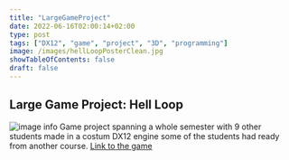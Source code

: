 ```yaml
---
title: "LargeGameProject"
date: 2022-06-16T02:00:14+02:00
type: post
tags: ["DX12", "game", "project", "3D", "programming"]
image: /images/hellLoopPosterClean.jpg
showTableOfContents: false
draft: false
---
```


## Large Game Project: Hell Loop
![image info](/images/hellLoopPosterClean.jpg)
Game project spanning a whole semester with 9 other students made in a costum DX12 engine some of the students had ready from another course.
[Link to the game](https://gamejolt.com/games/Hell_Loop/578483)

